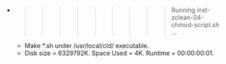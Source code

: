 * >>>>>>>>> Running inst-zclean-04-chmod-script.sh ...
  * Make *.sh under /usr/local/cld/ executable.
  * Disk size = 6329792K. Space Used = 4K. Runtime = 00:00:00:01.

